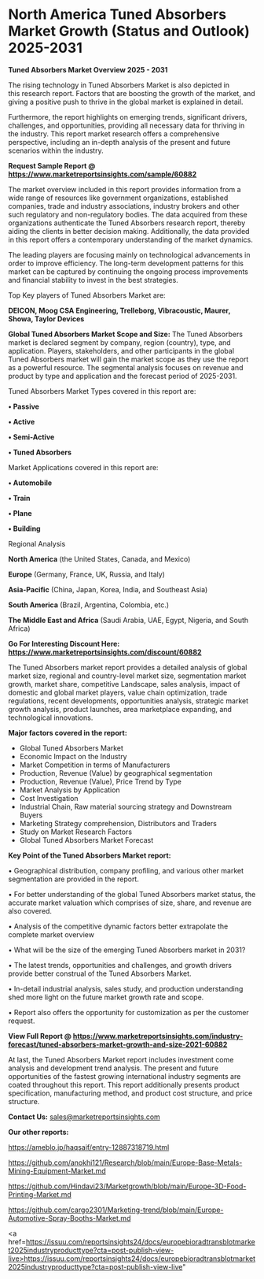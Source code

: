 # North America Tuned Absorbers Market Growth (Status and Outlook) 2025-2031

<Strong> Tuned Absorbers Market Overview 2025 - 2031</strong>

The rising technology in Tuned Absorbers Market is also depicted in this research report. Factors that are boosting the growth of the market, and giving a positive push to thrive in the global market is explained in detail.

Furthermore, the report highlights on emerging trends, significant drivers, challenges, and opportunities, providing all necessary data for thriving in the industry. This report market research offers a comprehensive perspective, including an in-depth analysis of the present and future scenarios within the industry.

<strong>Request Sample Report @ <a href=https://www.marketreportsinsights.com/sample/60882>https://www.marketreportsinsights.com/sample/60882</a></strong>

The market overview included in this report provides information from a wide range of resources like government organizations, established companies, trade and industry associations, industry brokers and other such regulatory and non-regulatory bodies. The data acquired from these organizations authenticate the Tuned Absorbers research report, thereby aiding the clients in better decision making. Additionally, the data provided in this report offers a contemporary understanding of the market dynamics.

The leading players are focusing mainly on technological advancements in order to improve efficiency. The long-term development patterns for this market can be captured by continuing the ongoing process improvements and financial stability to invest in the best strategies.

Top Key players of Tuned Absorbers Market are:

<strong>DEICON, Moog CSA Engineering, Trelleborg, Vibracoustic, Maurer, Showa, Taylor Devices</strong>

<strong><b>Global Tuned Absorbers Market Scope and Size:</b></strong>
The Tuned Absorbers market is declared segment by company, region (country), type, and application. Players, stakeholders, and other participants in the global Tuned Absorbers market will gain the market scope as they use the report as a powerful resource. The segmental analysis focuses on revenue and product by type and application and the forecast period of 2025-2031.

Tuned Absorbers Market Types covered in this report are:

<strong>• Passive

• Active

• Semi-Active

• Tuned Absorbers</strong>

Market Applications covered in this report are:

<strong>• Automobile

• Train

• Plane

• Building</strong> 

Regional Analysis

<strong>North America</strong> (the United States, Canada, and Mexico)

<strong>Europe</strong> (Germany, France, UK, Russia, and Italy)

<strong>Asia-Pacific</strong> (China, Japan, Korea, India, and Southeast Asia)

<strong>South America</strong> (Brazil, Argentina, Colombia, etc.)

<strong>The Middle East and Africa</strong> (Saudi Arabia, UAE, Egypt, Nigeria, and South Africa)

<strong>Go For Interesting Discount Here: <a href=https://www.marketreportsinsights.com/discount/60882>https://www.marketreportsinsights.com/discount/60882</a></strong>

The Tuned Absorbers market report provides a detailed analysis of global market size, regional and country-level market size, segmentation market growth, market share, competitive Landscape, sales analysis, impact of domestic and global market players, value chain optimization, trade regulations, recent developments, opportunities analysis, strategic market growth analysis, product launches, area marketplace expanding, and technological innovations.

<strong><b>Major factors covered in the report:</b></strong>
<ul>
  <li>Global Tuned Absorbers Market </li>
  <li>Economic Impact on the Industry</li>
  <li>Market Competition in terms of Manufacturers</li>
  <li>Production, Revenue (Value) by geographical segmentation</li>
  <li>Production, Revenue (Value), Price Trend by Type</li>
  <li>Market Analysis by Application</li>
  <li>Cost Investigation</li>
  <li>Industrial Chain, Raw material sourcing strategy and Downstream Buyers</li>
  <li>Marketing Strategy comprehension, Distributors and Traders</li>
  <li>Study on Market Research Factors</li>
  <li>Global Tuned Absorbers Market Forecast</li>
</ul>

<strong><b>Key Point of the Tuned Absorbers Market report:</b></strong>

• Geographical distribution, company profiling, and various other market segmentation are provided in the report.

• For better understanding of the global Tuned Absorbers market status, the accurate market valuation which comprises of size, share, and revenue are also covered.

• Analysis of the competitive dynamic factors better extrapolate the complete market overview

• What will be the size of the emerging Tuned Absorbers market in 2031?

• The latest trends, opportunities and challenges, and growth drivers provide better construal of the Tuned Absorbers Market.

• In-detail industrial analysis, sales study, and production understanding shed more light on the future market growth rate and scope.

• Report also offers the opportunity for customization as per the customer request.

<strong><b>View Full Report @ <a href=https://www.marketreportsinsights.com/industry-forecast/tuned-absorbers-market-growth-and-size-2021-60882>https://www.marketreportsinsights.com/industry-forecast/tuned-absorbers-market-growth-and-size-2021-60882</a></b></strong>


At last, the Tuned Absorbers Market report includes investment come analysis and development trend analysis. The present and future opportunities of the fastest growing international industry segments are coated throughout this report. This report additionally presents product specification, manufacturing method, and product cost structure, and price structure.

<strong>Contact Us:</strong>
sales@marketreportsinsights.com

<strong>Our other reports:</strong>

<a href=https://ameblo.jp/haqsaif/entry-12887318719.html>https://ameblo.jp/haqsaif/entry-12887318719.html</a>

<a href=https://github.com/anokhi121/Research/blob/main/Europe-Base-Metals-Mining-Equipment-Market.md>https://github.com/anokhi121/Research/blob/main/Europe-Base-Metals-Mining-Equipment-Market.md</a>

<a href=https://github.com/Hindavi23/Marketgrowth/blob/main/Europe-3D-Food-Printing-Market.md>https://github.com/Hindavi23/Marketgrowth/blob/main/Europe-3D-Food-Printing-Market.md</a>

<a href=https://github.com/cargo2301/Marketing-trend/blob/main/Europe-Automotive-Spray-Booths-Market.md>https://github.com/cargo2301/Marketing-trend/blob/main/Europe-Automotive-Spray-Booths-Market.md</a>

<a href=https://issuu.com/reportsinsights24/docs/europebioradtransblotmarket2025industryproducttype?cta=post-publish-view-live>https://issuu.com/reportsinsights24/docs/europebioradtransblotmarket2025industryproducttype?cta=post-publish-view-live</a>"
